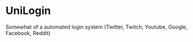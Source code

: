 # UniLogin
Somewhat of a automated login system (Twitter, Twitch, Youtube, Google, Facebook, Reddit)
